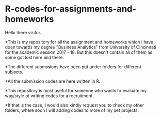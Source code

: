 # R-codes-for-assignments-and-homeworks


Hello there visitor.

*This is my repository for all the assignment and homeworks which I have doen towards my degree "Business Analytics" from University of Cincinnati
for the academic session 2017 - 18. But this doesn't contain all of them as some got lost here and there. 

*The different submssions have been put under folders for different subjects.

*All the submission codes are here written in R. 

*This repository is most useful for someone who wants to evaluate my way/style of writing codes for a recruitment.

*If that is the case, I would also kindly request you to check my other folders, where soon I will adding codes to more of my pet projects.

